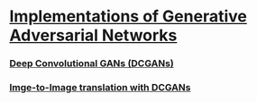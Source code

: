 # [**Implementations of Generative Adversarial Networks**](GenerativeAdversarialNetworks)
### [**Deep Convolutional GANs (DCGANs)**](GenerativeAdversarialNetworks/notebooks/DCGAN_MNIST.ipynb)
### [**Imge-to-Image translation with DCGANs**](GenerativeAdversarialNetworks/notebooks/img2imgGAN.ipynb)


